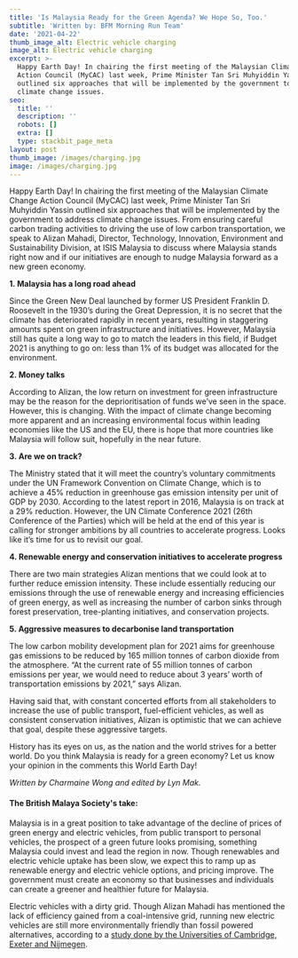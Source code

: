 ```yaml
---
title: 'Is Malaysia Ready for the Green Agenda? We Hope So, Too.'
subtitle: 'Written by: BFM Morning Run Team'
date: '2021-04-22'
thumb_image_alt: Electric vehicle charging
image_alt: Electric vehicle charging
excerpt: >-
  Happy Earth Day! In chairing the first meeting of the Malaysian Climate Change
  Action Council (MyCAC) last week, Prime Minister Tan Sri Muhyiddin Yassin
  outlined six approaches that will be implemented by the government to address
  climate change issues.
seo:
  title: ''
  description: ''
  robots: []
  extra: []
  type: stackbit_page_meta
layout: post
thumb_image: /images/charging.jpg
image: /images/charging.jpg
---
```

Happy Earth Day! In chairing the first meeting of the Malaysian Climate Change Action Council (MyCAC) last week, Prime Minister Tan Sri Muhyiddin Yassin outlined six approaches that will be implemented by the government to address climate change issues. From ensuring careful carbon trading activities to driving the use of low carbon transportation, we speak to Alizan Mahadi, Director, Technology, Innovation, Environment and Sustainability Division, at ISIS Malaysia to discuss where Malaysia stands right now and if our initiatives are enough to nudge Malaysia forward as a new green economy.

**1. Malaysia has a long road ahead**

Since the Green New Deal launched by former US President Franklin D. Roosevelt in the 1930’s during the Great Depression, it is no secret that the climate has deteriorated rapidly in recent years, resulting in staggering amounts spent on green infrastructure and initiatives. However, Malaysia still has quite a long way to go to match the leaders in this field, if Budget 2021 is anything to go on: less than 1% of its budget was allocated for the environment. 

**2. Money talks**

According to Alizan, the low return on investment for green infrastructure may be the reason for the deprioritisation of funds we’ve seen in the space. However, this is changing. With the impact of climate change becoming more apparent and an increasing environmental focus within leading economies like the US and the EU, there is hope that more countries like Malaysia will follow suit, hopefully in the near future.

**3. Are we on track?**

The Ministry stated that it will meet the country’s voluntary commitments under the UN Framework Convention on Climate Change, which is to achieve a 45% reduction in greenhouse gas emission intensity per unit of GDP by 2030. According to the latest report in 2016, Malaysia is on track at a 29% reduction. However, the UN Climate Conference 2021 (26th Conference of the Parties) which will be held at the end of this year is calling for stronger ambitions by all countries to accelerate progress. Looks like it’s time for us to revisit our goal.

**4. Renewable energy and conservation initiatives to accelerate progress**

There are two main strategies Alizan mentions that we could look at to further reduce emission intensity. These include essentially reducing our emissions through the use of renewable energy and increasing efficiencies of green energy, as well as increasing the number of carbon sinks through forest preservation, tree-planting initiatives, and conservation projects.

**5. Aggressive measures to decarbonise land transportation**

The low carbon mobility development plan for 2021 aims for greenhouse gas emissions to be reduced by 165 million tonnes of carbon dioxide from the atmosphere. “At the current rate of 55 million tonnes of carbon emissions per year, we would need to reduce about 3 years’ worth of transportation emissions by 2021,” says Alizan.

Having said that, with constant concerted efforts from all stakeholders to increase the use of public transport, fuel-efficient vehicles, as well as consistent conservation initiatives, Alizan is optimistic that we can achieve that goal, despite these aggressive targets.

History has its eyes on us, as the nation and the world strives for a better world. Do you think Malaysia is ready for a green economy? Let us know your opinion in the comments this World Earth Day!

*Written by Charmaine Wong and edited by Lyn Mak.*

#### The British Malaya Society's take:

Malaysia is in a great position to take advantage of the decline of prices of green energy and electric vehicles, from public transport to personal vehicles, the prospect of a green future looks promising, something Malaysia could invest and lead the region in now. Though renewables and electric vehicle uptake has been slow, we expect this to ramp up as renewable energy and electric vehicle options, and pricing improve. The government must create an economy so that businesses and individuals can create a greener and healthier future for Malaysia.

Electric vehicles with a dirty grid. Though Alizan Mahadi has mentioned the lack of efficiency gained from a coal-intensive grid, running new electric vehicles are still more environmentally friendly than fossil powered alternatives, according to a [study done by the Universities of Cambridge, Exeter and Nijmegen](https://www.cam.ac.uk/research/news/electric-cars-better-for-climate-in-95-of-the-world).
